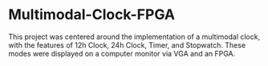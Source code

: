 # Multimodal-Clock-FPGA
This project was centered around the implementation of a multimodal clock, with the features of 12h Clock, 24h Clock, Timer, and Stopwatch. These modes were displayed on a computer monitor via VGA and an FPGA.

